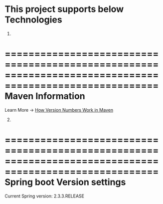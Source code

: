 # This project supports below Technologies

1.
========================================================================================================
													Maven Information
========================================================================================================
Learn More -> [How Version Numbers Work in Maven](https://docs.oracle.com/middleware/1212/core/MAVEN/maven_version.htm#MAVEN400)

2.
========================================================================================================
													Spring boot Version settings
========================================================================================================
Current Spring version: 2.3.3.RELEASE
